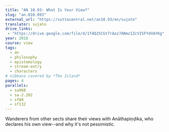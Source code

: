 ```yaml
---
title: "AN 10.93: What Is Your View?"
slug: "an.010.093"
external_url: "https://suttacentral.net/an10.93/en/sujato"
translator: sujato
drive_links:
 - "https://drive.google.com/file/d/1fdQ25CGt7rAoz7ANmz1ZcVISFYdVAYKg"
year: 2018
course: view
tags:
  - an
  - philosophy
  - epistemology
  - stream-entry
  - characters
# nibbana covered by *The Island*
pages: 4
parallels:
  - sa968
  - sa-2.202
  - sf80
  - sf132
---
```


Wanderers from other sects share their views with Anāthapiṇḍika, who declares his own view--and why it's not pessimistic.

